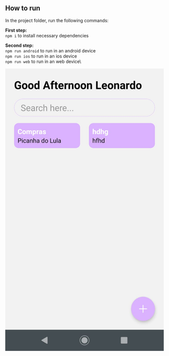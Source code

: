 ## How to run
In the project folder, run the following commands:

**First step:**\
`npm i` to install necessary dependencies

**Second step:**\
`npm run android` to run in an android device\
`npm run ios` to run in an ios device\
`npm run web` to run in an web device\

![Print da tela do app](assets/print-awesome-app.jpeg)